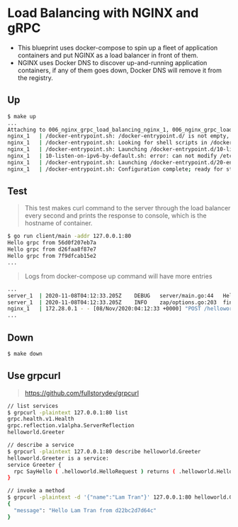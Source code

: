 # Load Balancing with NGINX and gRPC

- This blueprint uses docker-compose to spin up a fleet of application containers and put NGINX as a load balancer in front of them.
- NGINX uses Docker DNS to discover up-and-running application containers, if any of them goes down, Docker DNS will remove it from the registry.

## Up

```bash
$ make up
...
Attaching to 006_nginx_grpc_load_balancing_nginx_1, 006_nginx_grpc_load_balancing_server_4, 006_nginx_grpc_load_balancing_server_3, 006_nginx_grpc_load_balancing_server_1, 006_nginx_grpc_load_balancing_server_5, 006_nginx_grpc_load_balancing_server_2
nginx_1   | /docker-entrypoint.sh: /docker-entrypoint.d/ is not empty, will attempt to perform configuration
nginx_1   | /docker-entrypoint.sh: Looking for shell scripts in /docker-entrypoint.d/
nginx_1   | /docker-entrypoint.sh: Launching /docker-entrypoint.d/10-listen-on-ipv6-by-default.sh
nginx_1   | 10-listen-on-ipv6-by-default.sh: error: can not modify /etc/nginx/conf.d/default.conf (read-only file system?)
nginx_1   | /docker-entrypoint.sh: Launching /docker-entrypoint.d/20-envsubst-on-templates.sh
nginx_1   | /docker-entrypoint.sh: Configuration complete; ready for start up
```

## Test

> This test makes curl command to the server through the load balancer every second and prints the response to console, which is the hostname of container.

```bash
$ go run client/main -addr 127.0.0.1:80
Hello grpc from 56d0f207eb7a
Hello grpc from d26faa8f87e7
Hello grpc from 7f9dfcab15e2
...
```

> Logs from docker-compose up command will have more entries

```bash
...
server_1  | 2020-11-08T04:12:33.205Z	DEBUG	server/main.go:44	Hello grpc from 33616ddaa759
server_1  | 2020-11-08T04:12:33.205Z	INFO	zap/options.go:203	finished unary call with code OK	{"grpc.start_time": "2020-11-08T04:12:33Z", "system": "grpc", "span.kind": "server", "grpc.service": "helloworld.Greeter", "grpc.method": "SayHello", "grpc.code": "OK", "grpc.time_ms": 0.24500000476837158}
nginx_1   | 172.28.0.1 - - [08/Nov/2020:04:12:33 +0000] "POST /helloworld.Greeter/SayHello HTTP/2.0" 200 35 "-" "grpc-go/1.33.2" "-"
...
```

## Down

```bash
$ make down
```

## Use grpcurl

> https://github.com/fullstorydev/grpcurl

```bash
// list services
$ grpcurl -plaintext 127.0.0.1:80 list
grpc.health.v1.Health
grpc.reflection.v1alpha.ServerReflection
helloworld.Greeter

// describe a service
$ grpcurl -plaintext 127.0.0.1:80 describe helloworld.Greeter
helloworld.Greeter is a service:
service Greeter {
  rpc SayHello ( .helloworld.HelloRequest ) returns ( .helloworld.HelloReply );
}

// invoke a method
$ grpcurl -plaintext -d '{"name":"Lam Tran"}' 127.0.0.1:80 helloworld.Greeter/SayHello
{
  "message": "Hello Lam Tran from d22bc2d7d64c"
}
```